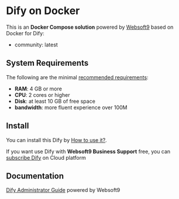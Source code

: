 # Dify on Docker  

This is an **Docker Compose solution** powered by [Websoft9](https://www.websoft9.com) based on Docker for Dify:


 - community:  latest


## System Requirements

The following are the minimal [recommended requirements](https://dify.ai):

* **RAM**: 4 GB or more
* **CPU**: 2 cores or higher
* **Disk**: at least 10 GB of free space
* **bandwidth**: more fluent experience over 100M  

## Install

You can install this Dify by [How to use it?](https://github.com/Websoft9/docker-library#how-to-use-it).   

If you want use Dify with **Websoft9 Business Support** free, you can [subscribe Dify](https://www.websoft9.com/apps) on Cloud platform

## Documentation

[Dify Administrator Guide](https://support.websoft9.com/docs/dify) powered by Websoft9